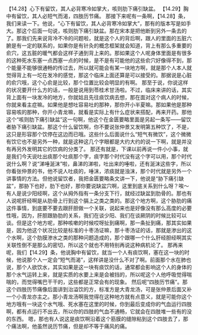【14.28】心下有留饮，其人必背寒冷如掌大，咳则肋下痛引缺盆。
【14.29】胸中有留饮，其人必短气而渴，四肢历节痛。
那接下来呢有一条啊，【14.28】条，我们来读一下。他说，“心下有留饮，其人必背寒冷如掌大”，那有的版本写是如手大。那这个后面一句说，咳则肋下痛引缺盆。那在宋本是把他断到另外一条去的了。那我们先来说背冷不冷的问题啦，就是这个人的背后啊，跟人的里面的五脏六腑是有一定的联系的，如果你是有针灸的概念框架就会知道，背上有那么多重要的俞穴，这五脏的暖气都会这样子通到背上来的。那如果这个人呢身体里面是有很多的这种死水东塞一点西塞一点的时候，是不是有可能他的这些俞穴好像得不到，那个能量不能够很通畅的传过去，所以就可能会有某一块地方啊，就是那个人本人就觉得背上有一坨在发冷的感觉，那这个临床上面还算是可以接受的。那据说是心脏的俞穴哦，这个心俞是比较，那个位置比较会明显的有啊。
那至于说，你说这样的状况要开什么方的话，一般是说用到苓桂术甘汤啦。不过，临床来讲的话，其实背上面有一块发冷的地方，你就姑且先往痰饮病去想，那在面对这个病人的时候，你就来看主症嘛。如果他是想吐容易吐的那种，那你开小半夏嘛。那如果他是那种容易咳的那种，你开小青龙嘛，就看是实际上有什么症状来搭配，再来开药。那他这个“咳则肋下痛引缺盆”这一句啊，他这个在金匮要略里面是另起一条写——留饮者胁下痛引缺盆。那这个什么留饮啊，你不要说张仲景又发明第五种饮了，不是，这只是形容那个饮停在这边而已哦。这些什么后面说什么“短气有微饮”，这个微微有饮它也不是另外一种，就是这种这几个字眼都是大约大约的说一下啊，就是并没有再另外发明其它的饮病的分类了。
那还有就是，下课以前再说一件小小事，就是我们今天说吐出痰那个吐痰那个字，痰字那个时代没有这个字可以用，那个时代说什么啊？说“涕唾涎沫”啦，鼻涕的涕啦，吐出来的唾啦，还有涎沫这些字，所以你看张仲景的书，他不说人吐痰的，唾沫，浓痰就是浊沫，那个时代就是另外一个讲事情的方法。但他说留饮者，我把金匮要略条文讲一下，他说是“胁下痛引缺盆”，那胁下也好，肋下也好，那你要说缺盆穴啊，这里到底关系到什么呀？唉～有人是说少阳经啊，这个从拇外指有一条分支下行，就经过缺盆到肋骨的。那也有人说呢肝经啊是从肋骨上行到这个膈上之类之类的。那这个地方啊，这个胁肋的痛这件事情，到底要不要去跟肝胆做一个关联，说起来也是好像没有那么高度的必要性哦，因为，肝胆跟胁肋的关系，我们在谈少阳、我们在谈厥阴的时候比较可以谈。但是这个地方呢，那种咳嗽的时候哎呀扯到痛啊，那一条扯到痛，那其实如果是，因为他这个状况比较是标准的十枣汤证嘛，那十枣汤证的话，那就是渗出的这个水啊，这个肋膜渗水之类的那种问题造成的，那个跟哪一个什么肝经胆经啊其实关联性倒不是那么的密切，所以这个就也不用特别再说这种病机论了。
那再来呢，我们【14.29】条，他说胸中有留饮，就当一个人有痰饮啊，塞在这一块的时候，他说那个人一定会“短气而渴”，这样讲是没什么不对了啊。前面那个水在肺也说，那个人欲饮水，其实如果是这一块有痰饮的话，通常都会影响这个人的身体的那个水气运转上来，就是实质的水要上来是会被挡的，所以呢这个人他呼吸觉得喘喘的，而觉得嘴巴干干的，这些都是正常会有的现象。
然后呢“四肢历节痛”。那这个四肢历节痛像后面讲到治溢饮的方，标准方是大青龙汤，可是张仲景后面又补一个小青龙亦主之。那小青龙汤啊我觉得在这种地方就有点意义，就是可能你这个地方哦有一块这个水气哦、死水塞在这里的时候，你到最后变成你的气血运行四肢啊，都有点运行不出去，所以你的四肢的气血不通畅，它就会在四肢堆一些有的没的东西。
嗯，那也有人说这是痰饮啊沿着这个筋膜的缝隙粘到这个四肢去了，那个痛法啊，他虽然说历节痛，但是却不等于痛风的痛。
